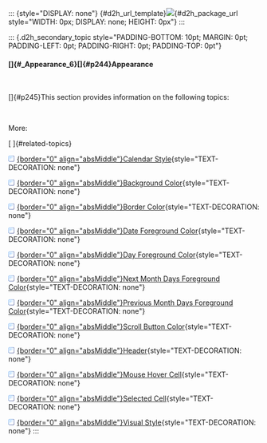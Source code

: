 ::: {style="DISPLAY: none"}
[](ms-xhelp:///?Id=d2h_url_template){#d2h_url_template}![](!package_url!){#d2h_package_url style="WIDTH: 0px; DISPLAY: none; HEIGHT: 0px"}
:::

::: {.d2h_secondary_topic style="PADDING-BOTTOM: 10pt; MARGIN: 0pt; PADDING-LEFT: 0pt; PADDING-RIGHT: 0pt; PADDING-TOP: 0pt"}
#### []{#_Appearance_6}[]{#p244}Appearance

 

[]{#p245}This section provides information on the following topics:

 

More:

[ ]{#related-topics}

[![](../button.gif){border="0" align="absMiddle"}Calendar Style](ms-xhelp:///?Id=089a6bba-5e16-48d6-91d5-60974e98bb70){style="TEXT-DECORATION: none"}

[![](../button.gif){border="0" align="absMiddle"}Background Color](ms-xhelp:///?Id=460a2723-416f-4b5f-bff5-ecdd457eaee7){style="TEXT-DECORATION: none"}

[![](../button.gif){border="0" align="absMiddle"}Border Color](ms-xhelp:///?Id=1c9ea4bc-3cc5-4209-b923-2d13cca0905b){style="TEXT-DECORATION: none"}

[![](../button.gif){border="0" align="absMiddle"}Date Foreground Color](ms-xhelp:///?Id=517190fa-4c1e-4525-96de-bdfb6504544d){style="TEXT-DECORATION: none"}

[![](../button.gif){border="0" align="absMiddle"}Day Foreground Color](ms-xhelp:///?Id=a5c55675-bdda-4047-bb51-39390c3c6a82){style="TEXT-DECORATION: none"}

[![](../button.gif){border="0" align="absMiddle"}Next Month Days Foreground Color](ms-xhelp:///?Id=6a618916-e3ca-4292-9e6d-9e37e1d4495e){style="TEXT-DECORATION: none"}

[![](../button.gif){border="0" align="absMiddle"}Previous Month Days Foreground Color](ms-xhelp:///?Id=3c84bb23-e360-4017-b5a1-baa62c6a9543){style="TEXT-DECORATION: none"}

[![](../button.gif){border="0" align="absMiddle"}Scroll Button Color](ms-xhelp:///?Id=470876b2-e2c8-4ad2-8095-1d52ac8ac1a5){style="TEXT-DECORATION: none"}

[![](../button.gif){border="0" align="absMiddle"}Header](ms-xhelp:///?Id=69020894-38f2-4705-9405-006413cf9756){style="TEXT-DECORATION: none"}

[![](../button.gif){border="0" align="absMiddle"}Mouse Hover Cell](ms-xhelp:///?Id=b6801013-ca9a-4afc-8ce9-6033209eba27){style="TEXT-DECORATION: none"}

[![](../button.gif){border="0" align="absMiddle"}Selected Cell](ms-xhelp:///?Id=b0179244-02b3-49bd-bc4c-34f225863fda){style="TEXT-DECORATION: none"}

[![](../button.gif){border="0" align="absMiddle"}Visual Style](ms-xhelp:///?Id=ed92cbcd-72d0-407a-b2a4-ee96f9fabe61){style="TEXT-DECORATION: none"}
:::
